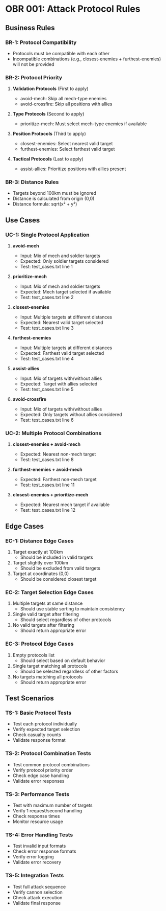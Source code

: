 # OBR 001: Attack Protocol Rules

## Business Rules

### BR-1: Protocol Compatibility

- Protocols must be compatible with each other
- Incompatible combinations (e.g., closest-enemies + furthest-enemies) will not be provided

### BR-2: Protocol Priority

1. **Validation Protocols** (First to apply)

   - avoid-mech: Skip all mech-type enemies
   - avoid-crossfire: Skip all positions with allies

2. **Type Protocols** (Second to apply)

   - prioritize-mech: Must select mech-type enemies if available

3. **Position Protocols** (Third to apply)

   - closest-enemies: Select nearest valid target
   - furthest-enemies: Select farthest valid target

4. **Tactical Protocols** (Last to apply)
   - assist-allies: Prioritize positions with allies present

### BR-3: Distance Rules

- Targets beyond 100km must be ignored
- Distance is calculated from origin (0,0)
- Distance formula: sqrt(x² + y²)

## Use Cases

### UC-1: Single Protocol Application

1. **avoid-mech**

   - Input: Mix of mech and soldier targets
   - Expected: Only soldier targets considered
   - Test: test_cases.txt line 1

2. **prioritize-mech**

   - Input: Mix of mech and soldier targets
   - Expected: Mech target selected if available
   - Test: test_cases.txt line 2

3. **closest-enemies**

   - Input: Multiple targets at different distances
   - Expected: Nearest valid target selected
   - Test: test_cases.txt line 3

4. **furthest-enemies**

   - Input: Multiple targets at different distances
   - Expected: Farthest valid target selected
   - Test: test_cases.txt line 4

5. **assist-allies**

   - Input: Mix of targets with/without allies
   - Expected: Target with allies selected
   - Test: test_cases.txt line 5

6. **avoid-crossfire**
   - Input: Mix of targets with/without allies
   - Expected: Only targets without allies considered
   - Test: test_cases.txt line 6

### UC-2: Multiple Protocol Combinations

1. **closest-enemies + avoid-mech**

   - Expected: Nearest non-mech target
   - Test: test_cases.txt line 8

2. **furthest-enemies + avoid-mech**

   - Expected: Farthest non-mech target
   - Test: test_cases.txt line 11

3. **closest-enemies + prioritize-mech**
   - Expected: Nearest mech target if available
   - Test: test_cases.txt line 12

## Edge Cases

### EC-1: Distance Edge Cases

1. Target exactly at 100km
   - Should be included in valid targets
2. Target slightly over 100km
   - Should be excluded from valid targets
3. Target at coordinates (0,0)
   - Should be considered closest target

### EC-2: Target Selection Edge Cases

1. Multiple targets at same distance
   - Should use stable sorting to maintain consistency
2. Single valid target after filtering
   - Should select regardless of other protocols
3. No valid targets after filtering
   - Should return appropriate error

### EC-3: Protocol Edge Cases

1. Empty protocols list
   - Should select based on default behavior
2. Single target matching all protocols
   - Should be selected regardless of other factors
3. No targets matching all protocols
   - Should return appropriate error

## Test Scenarios

### TS-1: Basic Protocol Tests

- Test each protocol individually
- Verify expected target selection
- Check casualty counts
- Validate response format

### TS-2: Protocol Combination Tests

- Test common protocol combinations
- Verify protocol priority order
- Check edge case handling
- Validate error responses

### TS-3: Performance Tests

- Test with maximum number of targets
- Verify 1 request/second handling
- Check response times
- Monitor resource usage

### TS-4: Error Handling Tests

- Test invalid input formats
- Check error response formats
- Verify error logging
- Validate error recovery

### TS-5: Integration Tests

- Test full attack sequence
- Verify cannon selection
- Check attack execution
- Validate final response

